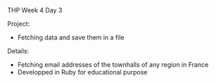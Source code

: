 THP Week 4 Day 3

Project: 
- Fetching data and save them in a file

Details: 
- Fetching email addresses of the townhalls of any region in France 
- Developped in Ruby for educational purpose

